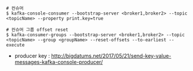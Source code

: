 ```
# 컨슈머
$ kafka-console-consumer --bootstrap-server <broker1,broker2> --topic <topicName> --property print.key=true

# 컨슈머 그룹 offset reset
$ kafka-consumer-groups --bootstrap-server <broker1,broker2> --topic <topicName> --group <groupName> --reset-offsets --to-earliest --execute
```

* producer key : <http://bigdatums.net/2017/05/21/send-key-value-messages-kafka-console-producer/>
